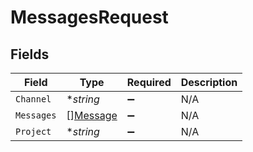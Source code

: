 # MessagesRequest


## Fields

| Field                                       | Type                                        | Required                                    | Description                                 |
| ------------------------------------------- | ------------------------------------------- | ------------------------------------------- | ------------------------------------------- |
| `Channel`                                   | **string*                                   | :heavy_minus_sign:                          | N/A                                         |
| `Messages`                                  | [][Message](../../models/shared/message.md) | :heavy_minus_sign:                          | N/A                                         |
| `Project`                                   | **string*                                   | :heavy_minus_sign:                          | N/A                                         |